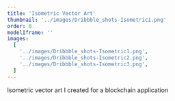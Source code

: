 ```yaml
---
title: 'Isometric Vector Art'
thumbnail: '../images/Dribbble_shots-Isometric1.png'
order: 0
modelIframe: ''
images:
  [
    '../images/Dribbble_shots-Isometric1.png',
    '../images/Dribbble_shots-Isometric2.png',
    '../images/Dribbble_shots-Isometric3.png',
  ]
---
```


Isometric vector art I created
for a blockchain application
